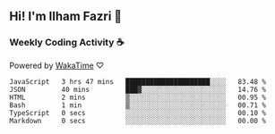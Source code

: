 ## Hi! I'm Ilham Fazri 👋

### Weekly Coding Activity ☕
Powered by [WakaTime](https://wakatime.com/) ♡
<!--START_SECTION:waka-->

```text
JavaScript   3 hrs 47 mins   █████████████████████░░░░   83.48 %
JSON         40 mins         ███▓░░░░░░░░░░░░░░░░░░░░░   14.76 %
HTML         2 mins          ▒░░░░░░░░░░░░░░░░░░░░░░░░   00.95 %
Bash         1 min           ▒░░░░░░░░░░░░░░░░░░░░░░░░   00.71 %
TypeScript   0 secs          ░░░░░░░░░░░░░░░░░░░░░░░░░   00.10 %
Markdown     0 secs          ░░░░░░░░░░░░░░░░░░░░░░░░░   00.00 %
```

<!--END_SECTION:waka-->
